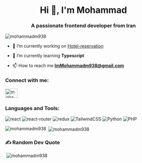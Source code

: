 <h1 align="center">Hi 👋, I'm Mohammad</h1>
<h3 align="center">A passionate frontend developer from Iran</h3>

<p align="left"> <img src="https://komarev.com/ghpvc/?username=mohammadm938&label=Profile%20views&color=0e75b6&style=flat" alt="mohammadm938" /> </p>

- 🔭 I’m currently working on [Hotel-reservation](https://github.com/mohammadm938/Hotel-reservation.git)

- 🌱 I’m currently learning **Typescript**

- 📫 How to reach me **ImMohammadm938@gmail.com**

<h3 align="left">Connect with me:</h3>
<p align="left">
<a href="https://linkedin.com/in/mohammadmasoudy938" target="blank"><img align="center" src="https://raw.githubusercontent.com/rahuldkjain/github-profile-readme-generator/master/src/images/icons/Social/linked-in-alt.svg" alt="mohammadmasoudy938" height="30" width="40" /></a>
</p>

<h3 align="left">Languages and Tools: </h3>
<p align="left">   
  <img src="https://img.shields.io/badge/react-%2320232a.svg?style=for-the-badge&logo=react&logoColor=%2361DAFB" alt="react" />
  <img src="https://img.shields.io/badge/React_Router-CA4245?style=for-the-badge&logo=react-router&logoColor=white" alt="react-router" /> 
  <img src="https://img.shields.io/badge/redux-%23593d88.svg?style=for-the-badge&logo=redux&logoColor=white" alt="redux"/> 
  <img src="https://img.shields.io/badge/tailwindcss-%2338B2AC.svg?style=for-the-badge&logo=tailwind-css&logoColor=white" alt="TailwindCSS" />
  <img src="https://img.shields.io/badge/python-3670A0?style=for-the-badge&logo=python&logoColor=ffdd54" alt="Python" />
  <img src="https://img.shields.io/badge/php-%23777BB4.svg?style=for-the-badge&logo=php&logoColor=white" alt="PHP" />
</p>

<p><img align="left" src="https://github-readme-stats.vercel.app/api/top-langs/?username=mohammadm938&theme=dark&hide_border=false&include_all_commits=true&count_private=false&layout=compact" alt="mohammadm938" /></p>

<p>&nbsp;<img align="center" src="https://github-readme-stats.vercel.app/api?username=mohammadm938&theme=dark&hide_border=false&include_all_commits=true&count_private=false" alt="mohammadm938" /></p>


<h3 align="left">✍️ Random Dev Quote</h3>
<p>&nbsp;<img align="center" src="https://quotes-github-readme.vercel.app/api?type=horizontal&theme=radical" alt="mohammadm938" /></p>


